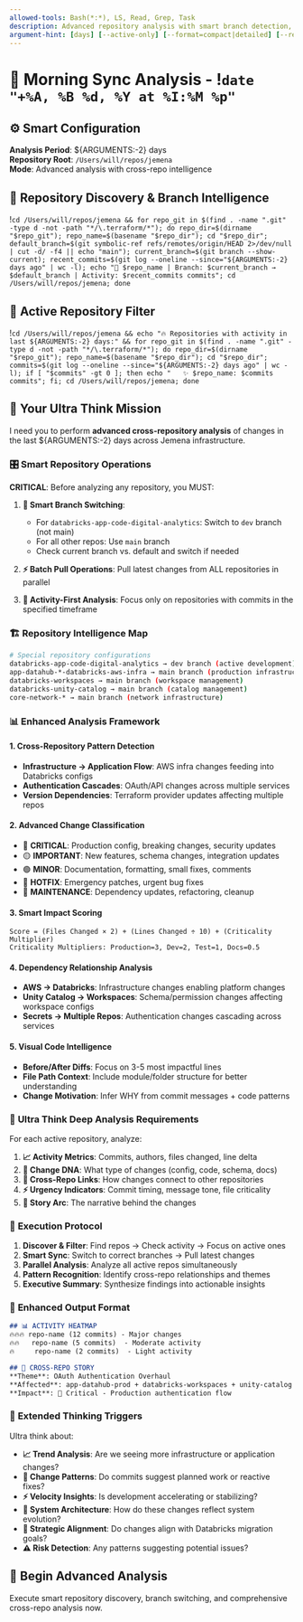 ```yaml
---
allowed-tools: Bash(*:*), LS, Read, Grep, Task
description: Advanced repository analysis with smart branch detection, activity filtering, and cross-repo insights  
argument-hint: [days] [--active-only] [--format=compact|detailed] [--repos=pattern] [--author=name]
---
```


# 🌅 Morning Sync Analysis - !`date "+%A, %B %d, %Y at %I:%M %p"`

## ⚙️ Smart Configuration
**Analysis Period**: ${ARGUMENTS:-2} days  
**Repository Root**: `/Users/will/repos/jemena`  
**Mode**: Advanced analysis with cross-repo intelligence

## 📡 Repository Discovery & Branch Intelligence
!`cd /Users/will/repos/jemena && for repo_git in $(find . -name ".git" -type d -not -path "*/\.terraform/*"); do repo_dir=$(dirname "$repo_git"); repo_name=$(basename "$repo_dir"); cd "$repo_dir"; default_branch=$(git symbolic-ref refs/remotes/origin/HEAD 2>/dev/null | cut -d/ -f4 || echo "main"); current_branch=$(git branch --show-current); recent_commits=$(git log --oneline --since="${ARGUMENTS:-2} days ago" | wc -l); echo "📁 $repo_name | Branch: $current_branch → $default_branch | Activity: $recent_commits commits"; cd /Users/will/repos/jemena; done`

## 🎯 Active Repository Filter
!`cd /Users/will/repos/jemena && echo "🔥 Repositories with activity in last ${ARGUMENTS:-2} days:" && for repo_git in $(find . -name ".git" -type d -not -path "*/\.terraform/*"); do repo_dir=$(dirname "$repo_git"); repo_name=$(basename "$repo_dir"); cd "$repo_dir"; commits=$(git log --oneline --since="${ARGUMENTS:-2} days ago" | wc -l); if [ "$commits" -gt 0 ]; then echo "   ✨ $repo_name: $commits commits"; fi; cd /Users/will/repos/jemena; done`

## 🧠 Your Ultra Think Mission

I need you to perform **advanced cross-repository analysis** of changes in the last ${ARGUMENTS:-2} days across Jemena infrastructure.

### 🎛️ **Smart Repository Operations**

**CRITICAL**: Before analyzing any repository, you MUST:

1. **🔄 Smart Branch Switching**: 
   - For `databricks-app-code-digital-analytics`: Switch to `dev` branch (not main)
   - For all other repos: Use `main` branch
   - Check current branch vs. default and switch if needed

2. **⚡ Batch Pull Operations**: Pull latest changes from ALL repositories in parallel

3. **🎯 Activity-First Analysis**: Focus only on repositories with commits in the specified timeframe

### 🏗️ **Repository Intelligence Map**

```bash
# Special repository configurations
databricks-app-code-digital-analytics → dev branch (active development)
app-datahub-*-databricks-aws-infra → main branch (production infrastructure)  
databricks-workspaces → main branch (workspace management)
databricks-unity-catalog → main branch (catalog management)
core-network-* → main branch (network infrastructure)
```

### 📊 **Enhanced Analysis Framework**

#### 1. **Cross-Repository Pattern Detection**
   - **Infrastructure → Application Flow**: AWS infra changes feeding into Databricks configs
   - **Authentication Cascades**: OAuth/API changes across multiple services
   - **Version Dependencies**: Terraform provider updates affecting multiple repos

#### 2. **Advanced Change Classification**
   - 🔴 **CRITICAL**: Production config, breaking changes, security updates
   - 🟡 **IMPORTANT**: New features, schema changes, integration updates  
   - 🟢 **MINOR**: Documentation, formatting, small fixes, comments
   - 🚨 **HOTFIX**: Emergency patches, urgent bug fixes
   - 🔧 **MAINTENANCE**: Dependency updates, refactoring, cleanup

#### 3. **Smart Impact Scoring**
   ```
   Score = (Files Changed × 2) + (Lines Changed ÷ 10) + (Criticality Multiplier)
   Criticality Multipliers: Production=3, Dev=2, Test=1, Docs=0.5
   ```

#### 4. **Dependency Relationship Analysis**
   - **AWS → Databricks**: Infrastructure changes enabling platform changes
   - **Unity Catalog → Workspaces**: Schema/permission changes affecting workspace configs
   - **Secrets → Multiple Repos**: Authentication changes cascading across services

#### 5. **Visual Code Intelligence**
   - **Before/After Diffs**: Focus on 3-5 most impactful lines
   - **File Path Context**: Include module/folder structure for better understanding
   - **Change Motivation**: Infer WHY from commit messages + code patterns

### 🎯 **Ultra Think Deep Analysis Requirements**

For each active repository, analyze:

1. **📈 Activity Metrics**: Commits, authors, files changed, line delta
2. **🧬 Change DNA**: What type of changes (config, code, schema, docs)
3. **🔗 Cross-Repo Links**: How changes connect to other repositories
4. **⚡ Urgency Indicators**: Commit timing, message tone, file criticality
5. **🎪 Story Arc**: The narrative behind the changes

### 🚀 **Execution Protocol**

1. **Discover & Filter**: Find repos → Check activity → Focus on active ones
2. **Smart Sync**: Switch to correct branches → Pull latest changes
3. **Parallel Analysis**: Analyze all active repos simultaneously 
4. **Pattern Recognition**: Identify cross-repo relationships and themes
5. **Executive Summary**: Synthesize findings into actionable insights

### 🎨 **Enhanced Output Format**

```markdown
## 📊 ACTIVITY HEATMAP
🔥🔥🔥 repo-name (12 commits) - Major changes
🔥🔥   repo-name (5 commits)  - Moderate activity  
🔥     repo-name (2 commits)  - Light activity

## 🎯 CROSS-REPO STORY
**Theme**: OAuth Authentication Overhaul
**Affected**: app-datahub-prod + databricks-workspaces + unity-catalog
**Impact**: 🔴 Critical - Production authentication flow
```

### 🔮 **Extended Thinking Triggers**

Ultra think about:
- **📈 Trend Analysis**: Are we seeing more infrastructure or application changes?
- **🧬 Change Patterns**: Do commits suggest planned work or reactive fixes?
- **⚡ Velocity Insights**: Is development accelerating or stabilizing?
- **🔗 System Architecture**: How do these changes reflect system evolution?
- **🎯 Strategic Alignment**: Do changes align with Databricks migration goals?
- **⚠️ Risk Detection**: Any patterns suggesting potential issues?

## 🚀 Begin Advanced Analysis

Execute smart repository discovery, branch switching, and comprehensive cross-repo analysis now.